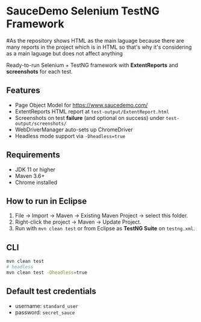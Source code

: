 # SauceDemo Selenium TestNG Framework
#As the repository shows HTML as the main laguage because there are many reports in the project which is in HTML so that's why it's considering as a main laguage but does not affect anything

Ready-to-run Selenium + TestNG framework with **ExtentReports** and **screenshots** for each test.

## Features
- Page Object Model for https://www.saucedemo.com/
- ExtentReports HTML report at `test-output/ExtentReport.html`
- Screenshots on test **failure** (and optional on success) under `test-output/screenshots/`
- WebDriverManager auto-sets up ChromeDriver
- Headless mode support via `-Dheadless=true`

## Requirements
- JDK 11 or higher
- Maven 3.6+
- Chrome installed

## How to run in Eclipse
1. File → Import → Maven → Existing Maven Project → select this folder.
2. Right-click the project → Maven → Update Project.
3. Run with `mvn clean test` or from Eclipse as **TestNG Suite** on `testng.xml`.

## CLI
```bash
mvn clean test
# headless
mvn clean test -Dheadless=true
```

## Default test credentials
- username: `standard_user`
- password: `secret_sauce`

